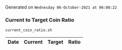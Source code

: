 Generated on `Wednesday 06-October-2021 at 06:08:22`

### Current to Target Coin Ratio
`current_coin_ratio.sh`

Date|Current|Target|Ratio
---|---|---|---
